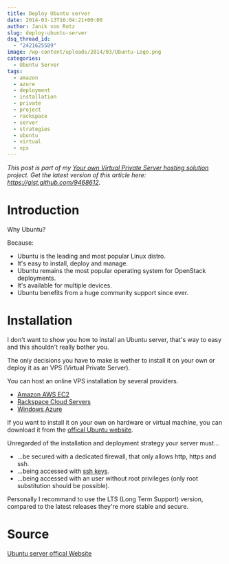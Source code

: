 ```yaml
---
title: Deploy Ubuntu server
date: 2014-03-13T16:04:21+00:00
author: Janik von Rotz
slug: deploy-ubuntu-server
dsq_thread_id:
  - "2421625589"
image: /wp-content/uploads/2014/03/Ubuntu-Logo.png
categories:
  - Ubuntu Server
tags:
  - amazon
  - azure
  - deployment
  - installation
  - private
  - project
  - rackspace
  - server
  - strategies
  - ubuntu
  - virtual
  - vps
---
```

<em>This post is part of my <a href="https://janikvonrotz.ch/your-own-virtual-private-server-hosting-solution/">Your own Virtual Private Server hosting solution</a> project.</em>
<em>Get the latest version of this article here: <a href="https://gist.github.com/9468612">https://gist.github.com/9468612</a></em>.

<h1>Introduction</h1>

Why Ubuntu?

Because:

<ul>
<li>Ubuntu is the leading and most popular Linux distro. </li>
<li>It's easy to install, deploy and manage.</li>
<li>Ubuntu remains the most popular operating system for OpenStack deployments.</li>
<li>It's available for multiple devices.</li>
<li>Ubuntu benefits from a huge community support since ever.
<!--more--></li>
</ul>

<h1>Installation</h1>

I don't want to show you how to install an Ubuntu server, that's way to easy and this shouldn't really bother you.

The only decisions you have to make is wether to install it on your own or deploy it as an VPS (Virtual Private Server).

You can host an online VPS installation by several providers.

<ul>
<li><a href="https://aws.amazon.com/de/ec2/">Amazon AWS EC2</a></li>
<li><a href="https://www.rackspace.com/cloud/servers/">Rackspace Cloud Servers</a></li>
<li><a href="https://www.windowsazure.com/de-de/">Windows Azure</a></li>
</ul>

If you want to install it on your own on hardware or virtual machine, you can download it from the <a href="https://www.ubuntu.com/download/server">offical Ubuntu website</a>.

Unregarded of the installation and deployment strategy your server must...

<ul>
<li>...be secured with a dedicated firewall, that only allows http, https and ssh.</li>
<li>...being accessed with <a href="https://help.ubuntu.com/community/SSH/OpenSSH/Keys">ssh keys</a>.</li>
<li>...being accessed with an user without root privileges (only root substitution should be possible).</li>
</ul>

Personally I recommand to use the LTS (Long Term Support) version, compared to the latest releases they're more stable and secure.

<h1>Source</h1>

[Ubuntu server offical Website](https://www.ubuntu.com/server)